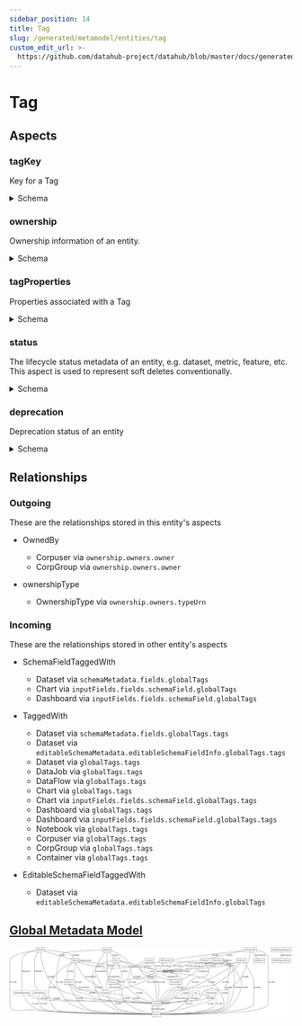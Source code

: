 ```yaml
---
sidebar_position: 14
title: Tag
slug: /generated/metamodel/entities/tag
custom_edit_url: >-
  https://github.com/datahub-project/datahub/blob/master/docs/generated/metamodel/entities/tag.md
---
```

# Tag
## Aspects

### tagKey
Key for a Tag
<details>
<summary>Schema</summary>

```javascript
{
  "type": "record",
  "Aspect": {
    "name": "tagKey"
  },
  "name": "TagKey",
  "namespace": "com.linkedin.metadata.key",
  "fields": [
    {
      "Searchable": {
        "boostScore": 10.0,
        "enableAutocomplete": true,
        "fieldName": "id",
        "fieldType": "WORD_GRAM"
      },
      "type": "string",
      "name": "name",
      "doc": "The tag name, which serves as a unique id"
    }
  ],
  "doc": "Key for a Tag"
}
```
</details>

### ownership
Ownership information of an entity.
<details>
<summary>Schema</summary>

```javascript
{
  "type": "record",
  "Aspect": {
    "name": "ownership"
  },
  "name": "Ownership",
  "namespace": "com.linkedin.common",
  "fields": [
    {
      "type": {
        "type": "array",
        "items": {
          "type": "record",
          "name": "Owner",
          "namespace": "com.linkedin.common",
          "fields": [
            {
              "Relationship": {
                "entityTypes": [
                  "corpuser",
                  "corpGroup"
                ],
                "name": "OwnedBy"
              },
              "Searchable": {
                "addToFilters": true,
                "fieldName": "owners",
                "fieldType": "URN",
                "filterNameOverride": "Owned By",
                "hasValuesFieldName": "hasOwners",
                "queryByDefault": false
              },
              "java": {
                "class": "com.linkedin.common.urn.Urn"
              },
              "type": "string",
              "name": "owner",
              "doc": "Owner URN, e.g. urn:li:corpuser:ldap, urn:li:corpGroup:group_name, and urn:li:multiProduct:mp_name\n(Caveat: only corpuser is currently supported in the frontend.)"
            },
            {
              "deprecated": true,
              "type": {
                "type": "enum",
                "symbolDocs": {
                  "BUSINESS_OWNER": "A person or group who is responsible for logical, or business related, aspects of the asset.",
                  "CONSUMER": "A person, group, or service that consumes the data\nDeprecated! Use TECHNICAL_OWNER or BUSINESS_OWNER instead.",
                  "CUSTOM": "Set when ownership type is unknown or a when new one is specified as an ownership type entity for which we have no\nenum value for. This is used for backwards compatibility",
                  "DATAOWNER": "A person or group that is owning the data\nDeprecated! Use TECHNICAL_OWNER instead.",
                  "DATA_STEWARD": "A steward, expert, or delegate responsible for the asset.",
                  "DELEGATE": "A person or a group that overseas the operation, e.g. a DBA or SRE.\nDeprecated! Use TECHNICAL_OWNER instead.",
                  "DEVELOPER": "A person or group that is in charge of developing the code\nDeprecated! Use TECHNICAL_OWNER instead.",
                  "NONE": "No specific type associated to the owner.",
                  "PRODUCER": "A person, group, or service that produces/generates the data\nDeprecated! Use TECHNICAL_OWNER instead.",
                  "STAKEHOLDER": "A person or a group that has direct business interest\nDeprecated! Use TECHNICAL_OWNER, BUSINESS_OWNER, or STEWARD instead.",
                  "TECHNICAL_OWNER": "person or group who is responsible for technical aspects of the asset."
                },
                "deprecatedSymbols": {
                  "CONSUMER": true,
                  "DATAOWNER": true,
                  "DELEGATE": true,
                  "DEVELOPER": true,
                  "PRODUCER": true,
                  "STAKEHOLDER": true
                },
                "name": "OwnershipType",
                "namespace": "com.linkedin.common",
                "symbols": [
                  "CUSTOM",
                  "TECHNICAL_OWNER",
                  "BUSINESS_OWNER",
                  "DATA_STEWARD",
                  "NONE",
                  "DEVELOPER",
                  "DATAOWNER",
                  "DELEGATE",
                  "PRODUCER",
                  "CONSUMER",
                  "STAKEHOLDER"
                ],
                "doc": "Asset owner types"
              },
              "name": "type",
              "doc": "The type of the ownership"
            },
            {
              "Relationship": {
                "entityTypes": [
                  "ownershipType"
                ],
                "name": "ownershipType"
              },
              "java": {
                "class": "com.linkedin.common.urn.Urn"
              },
              "type": [
                "null",
                "string"
              ],
              "name": "typeUrn",
              "default": null,
              "doc": "The type of the ownership\nUrn of type O"
            },
            {
              "type": [
                "null",
                {
                  "type": "record",
                  "name": "OwnershipSource",
                  "namespace": "com.linkedin.common",
                  "fields": [
                    {
                      "type": {
                        "type": "enum",
                        "symbolDocs": {
                          "AUDIT": "Auditing system or audit logs",
                          "DATABASE": "Database, e.g. GRANTS table",
                          "FILE_SYSTEM": "File system, e.g. file/directory owner",
                          "ISSUE_TRACKING_SYSTEM": "Issue tracking system, e.g. Jira",
                          "MANUAL": "Manually provided by a user",
                          "OTHER": "Other sources",
                          "SERVICE": "Other ownership-like service, e.g. Nuage, ACL service etc",
                          "SOURCE_CONTROL": "SCM system, e.g. GIT, SVN"
                        },
                        "name": "OwnershipSourceType",
                        "namespace": "com.linkedin.common",
                        "symbols": [
                          "AUDIT",
                          "DATABASE",
                          "FILE_SYSTEM",
                          "ISSUE_TRACKING_SYSTEM",
                          "MANUAL",
                          "SERVICE",
                          "SOURCE_CONTROL",
                          "OTHER"
                        ]
                      },
                      "name": "type",
                      "doc": "The type of the source"
                    },
                    {
                      "type": [
                        "null",
                        "string"
                      ],
                      "name": "url",
                      "default": null,
                      "doc": "A reference URL for the source"
                    }
                  ],
                  "doc": "Source/provider of the ownership information"
                }
              ],
              "name": "source",
              "default": null,
              "doc": "Source information for the ownership"
            }
          ],
          "doc": "Ownership information"
        }
      },
      "name": "owners",
      "doc": "List of owners of the entity."
    },
    {
      "type": {
        "type": "record",
        "name": "AuditStamp",
        "namespace": "com.linkedin.common",
        "fields": [
          {
            "type": "long",
            "name": "time",
            "doc": "When did the resource/association/sub-resource move into the specific lifecycle stage represented by this AuditEvent."
          },
          {
            "java": {
              "class": "com.linkedin.common.urn.Urn"
            },
            "type": "string",
            "name": "actor",
            "doc": "The entity (e.g. a member URN) which will be credited for moving the resource/association/sub-resource into the specific lifecycle stage. It is also the one used to authorize the change."
          },
          {
            "java": {
              "class": "com.linkedin.common.urn.Urn"
            },
            "type": [
              "null",
              "string"
            ],
            "name": "impersonator",
            "default": null,
            "doc": "The entity (e.g. a service URN) which performs the change on behalf of the Actor and must be authorized to act as the Actor."
          },
          {
            "type": [
              "null",
              "string"
            ],
            "name": "message",
            "default": null,
            "doc": "Additional context around how DataHub was informed of the particular change. For example: was the change created by an automated process, or manually."
          }
        ],
        "doc": "Data captured on a resource/association/sub-resource level giving insight into when that resource/association/sub-resource moved into a particular lifecycle stage, and who acted to move it into that specific lifecycle stage."
      },
      "name": "lastModified",
      "default": {
        "actor": "urn:li:corpuser:unknown",
        "impersonator": null,
        "time": 0,
        "message": null
      },
      "doc": "Audit stamp containing who last modified the record and when. A value of 0 in the time field indicates missing data."
    }
  ],
  "doc": "Ownership information of an entity."
}
```
</details>

### tagProperties
Properties associated with a Tag
<details>
<summary>Schema</summary>

```javascript
{
  "type": "record",
  "Aspect": {
    "name": "tagProperties"
  },
  "name": "TagProperties",
  "namespace": "com.linkedin.tag",
  "fields": [
    {
      "Searchable": {
        "boostScore": 10.0,
        "enableAutocomplete": true,
        "fieldNameAliases": [
          "_entityName"
        ],
        "fieldType": "WORD_GRAM"
      },
      "type": "string",
      "name": "name",
      "doc": "Display name of the tag"
    },
    {
      "Searchable": {},
      "type": [
        "null",
        "string"
      ],
      "name": "description",
      "default": null,
      "doc": "Documentation of the tag"
    },
    {
      "type": [
        "null",
        "string"
      ],
      "name": "colorHex",
      "default": null,
      "doc": "The color associated with the Tag in Hex. For example #FFFFFF."
    }
  ],
  "doc": "Properties associated with a Tag"
}
```
</details>

### status
The lifecycle status metadata of an entity, e.g. dataset, metric, feature, etc.
This aspect is used to represent soft deletes conventionally.
<details>
<summary>Schema</summary>

```javascript
{
  "type": "record",
  "Aspect": {
    "name": "status"
  },
  "name": "Status",
  "namespace": "com.linkedin.common",
  "fields": [
    {
      "Searchable": {
        "fieldType": "BOOLEAN"
      },
      "type": "boolean",
      "name": "removed",
      "default": false,
      "doc": "Whether the entity has been removed (soft-deleted)."
    }
  ],
  "doc": "The lifecycle status metadata of an entity, e.g. dataset, metric, feature, etc.\nThis aspect is used to represent soft deletes conventionally."
}
```
</details>

### deprecation
Deprecation status of an entity
<details>
<summary>Schema</summary>

```javascript
{
  "type": "record",
  "Aspect": {
    "name": "deprecation"
  },
  "name": "Deprecation",
  "namespace": "com.linkedin.common",
  "fields": [
    {
      "Searchable": {
        "fieldType": "BOOLEAN",
        "weightsPerFieldValue": {
          "true": 0.5
        }
      },
      "type": "boolean",
      "name": "deprecated",
      "doc": "Whether the entity is deprecated."
    },
    {
      "type": [
        "null",
        "long"
      ],
      "name": "decommissionTime",
      "default": null,
      "doc": "The time user plan to decommission this entity."
    },
    {
      "type": "string",
      "name": "note",
      "doc": "Additional information about the entity deprecation plan, such as the wiki, doc, RB."
    },
    {
      "java": {
        "class": "com.linkedin.common.urn.Urn"
      },
      "type": "string",
      "name": "actor",
      "doc": "The user URN which will be credited for modifying this deprecation content."
    }
  ],
  "doc": "Deprecation status of an entity"
}
```
</details>

## Relationships

### Outgoing
These are the relationships stored in this entity's aspects
- OwnedBy

   - Corpuser via `ownership.owners.owner`
   - CorpGroup via `ownership.owners.owner`
- ownershipType

   - OwnershipType via `ownership.owners.typeUrn`
### Incoming
These are the relationships stored in other entity's aspects
- SchemaFieldTaggedWith

   - Dataset via `schemaMetadata.fields.globalTags`
   - Chart via `inputFields.fields.schemaField.globalTags`
   - Dashboard via `inputFields.fields.schemaField.globalTags`
- TaggedWith

   - Dataset via `schemaMetadata.fields.globalTags.tags`
   - Dataset via `editableSchemaMetadata.editableSchemaFieldInfo.globalTags.tags`
   - Dataset via `globalTags.tags`
   - DataJob via `globalTags.tags`
   - DataFlow via `globalTags.tags`
   - Chart via `globalTags.tags`
   - Chart via `inputFields.fields.schemaField.globalTags.tags`
   - Dashboard via `globalTags.tags`
   - Dashboard via `inputFields.fields.schemaField.globalTags.tags`
   - Notebook via `globalTags.tags`
   - Corpuser via `globalTags.tags`
   - CorpGroup via `globalTags.tags`
   - Container via `globalTags.tags`
- EditableSchemaFieldTaggedWith

   - Dataset via `editableSchemaMetadata.editableSchemaFieldInfo.globalTags`
## [Global Metadata Model](https://github.com/datahub-project/static-assets/raw/main/imgs/datahub-metadata-model.png)
![Global Graph](https://github.com/datahub-project/static-assets/raw/main/imgs/datahub-metadata-model.png)
